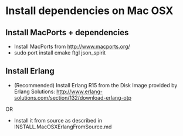 # Install dependencies on Mac OSX

## Install MacPorts + dependencies

 * Install MacPorts from http://www.macports.org/
 * sudo port install cmake ftgl json_spirit

## Install Erlang

 * (Recommended) Install Erlang R15 from the Disk Image provided by Erlang Solutions: http://www.erlang-solutions.com/section/132/download-erlang-otp

 OR

 * Install it from source as described in INSTALL.MacOSXErlangFromSource.md


